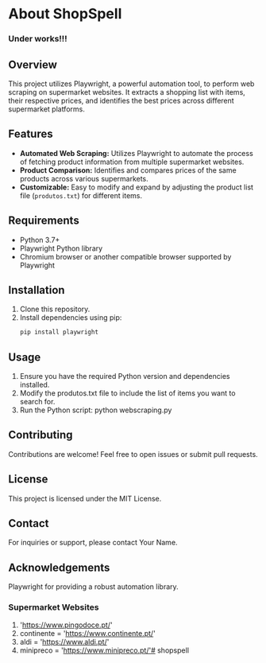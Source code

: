 # About ShopSpell

### Under works!!!

## Overview
This project utilizes Playwright, a powerful automation tool, to perform web scraping on supermarket websites. It extracts a shopping list with items, their respective prices, and identifies the best prices across different supermarket platforms.

## Features
- **Automated Web Scraping:** Utilizes Playwright to automate the process of fetching product information from multiple supermarket websites.
- **Product Comparison:** Identifies and compares prices of the same products across various supermarkets.
- **Customizable:** Easy to modify and expand by adjusting the product list file (`produtos.txt`) for different items.

## Requirements
- Python 3.7+
- Playwright Python library
- Chromium browser or another compatible browser supported by Playwright

## Installation
1. Clone this repository.
2. Install dependencies using pip:
   ```bash
   pip install playwright

## Usage
1. Ensure you have the required Python version and dependencies installed.
2. Modify the produtos.txt file to include the list of items you want to search for.
3. Run the Python script:
    python webscraping.py

## Contributing
Contributions are welcome! Feel free to open issues or submit pull requests.

## License
This project is licensed under the MIT License.

## Contact
For inquiries or support, please contact Your Name.

## Acknowledgements
Playwright for providing a robust automation library.

### Supermarket Websites

1. 'https://www.pingodoce.pt/'
2. continente = 'https://www.continente.pt/'
3. aldi = 'https://www.aldi.pt/'
4. minipreco = 'https://www.minipreco.pt/'#   s h o p s p e l l  
 